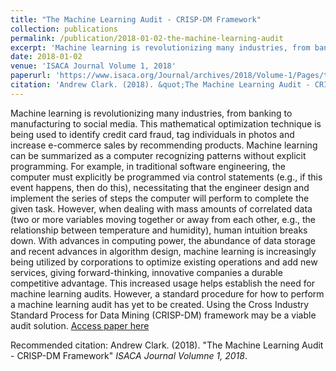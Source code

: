 ```yaml
---
title: "The Machine Learning Audit - CRISP-DM Framework"
collection: publications
permalink: /publication/2018-01-02-the-machine-learning-audit
excerpt: 'Machine learning is revolutionizing many industries, from banking to manufacturing to social media. This mathematical optimization technique is being used to identify credit card fraud, tag individuals in photos and increase e-commerce sales by recommending products. Machine learning can be summarized as a computer recognizing patterns without explicit programming. For example, in traditional software engineering, the computer must explicitly be programmed via control statements (e.g., if this event happens, then do this), necessitating that the engineer design and implement the series of steps the computer will perform to complete the given task. However, when dealing with mass amounts of correlated data (two or more variables moving together or away from each other, e.g., the relationship between temperature and humidity), human intuition breaks down. With advances in computing power, the abundance of data storage and recent advances in algorithm design, machine learning is increasingly being utilized by corporations to optimize existing operations and add new services, giving forward-thinking, innovative companies a durable competitive advantage. This increased usage helps establish the need for machine learning audits. However, a standard procedure for how to perform a machine learning audit has yet to be created. Using the Cross Industry Standard Process for Data Mining (CRISP-DM) framework may be a viable audit solution.'
date: 2018-01-02
venue: 'ISACA Journal Volume 1, 2018'
paperurl: 'https://www.isaca.org/Journal/archives/2018/Volume-1/Pages/the-machine-learning-audit-crisp-dm-framework.aspx'
citation: 'Andrew Clark. (2018). &quot;The Machine Learning Audit - CRISP-DM Framework.&quot; <i>ISACA Journal Volumne 1, 2018</i>.'
---
```

Machine learning is revolutionizing many industries, from banking to manufacturing to social media. This mathematical optimization technique is being used to identify credit card fraud, tag individuals in photos and increase e-commerce sales by recommending products. Machine learning can be summarized as a computer recognizing patterns without explicit programming. For example, in traditional software engineering, the computer must explicitly be programmed via control statements (e.g., if this event happens, then do this), necessitating that the engineer design and implement the series of steps the computer will perform to complete the given task. However, when dealing with mass amounts of correlated data (two or more variables moving together or away from each other, e.g., the relationship between temperature and humidity), human intuition breaks down. With advances in computing power, the abundance of data storage and recent advances in algorithm design, machine learning is increasingly being utilized by corporations to optimize existing operations and add new services, giving forward-thinking, innovative companies a durable competitive advantage. This increased usage helps establish the need for machine learning audits. However, a standard procedure for how to perform a machine learning audit has yet to be created. Using the Cross Industry Standard Process for Data Mining (CRISP-DM) framework may be a viable audit solution.
[Access paper here](https://www.isaca.org/Journal/archives/2018/Volume-1/Pages/the-machine-learning-audit-crisp-dm-framework.aspx)

Recommended citation: Andrew Clark. (2018). "The Machine Learning Audit - CRISP-DM Framework" <i>ISACA Journal Volumne 1, 2018</i>.

